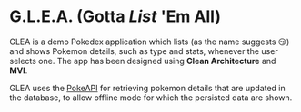 # G.L.E.A. (Gotta *List* 'Em All)


GLEA is a demo Pokedex application which lists (as the name suggests 😏) and shows Pokemon details, such as type and stats, whenever the user selects one. The app has been designed using **Clean Architecture** and **MVI**.

GLEA uses the [PokeAPI](https://pokeapi.co/) for retrieving pokemon details that are updated in the database, to allow offline mode for which the persisted data are shown. 

